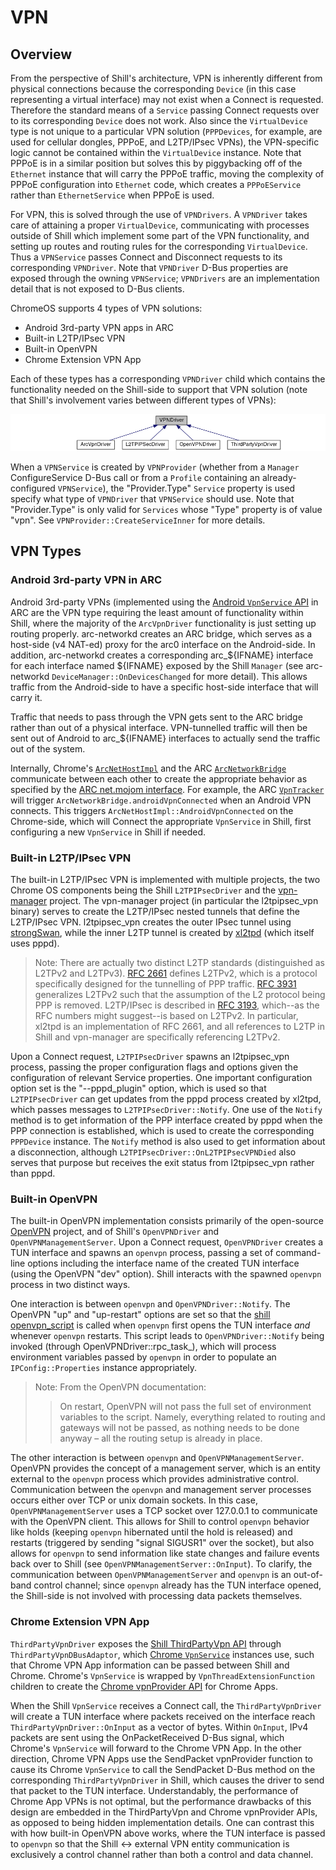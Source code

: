 # VPN

## Overview

From the perspective of Shill's architecture, VPN is inherently different from
physical connections because the corresponding `Device` (in this case
representing a virtual interface) may not exist when a Connect is
requested. Therefore the standard means of a `Service` passing Connect requests
over to its corresponding `Device` does not work. Also since the `VirtualDevice`
type is not unique to a particular VPN solution (`PPPDevices`, for example, are
used for cellular dongles, PPPoE, and L2TP/IPsec VPNs), the VPN-specific logic
cannot be contained within the `VirtualDevice` instance. Note that PPPoE is in a
similar position but solves this by piggybacking off of the `Ethernet` instance
that will carry the PPPoE traffic, moving the complexity of PPPoE configuration
into `Ethernet` code, which creates a `PPPoEService` rather than
`EthernetService` when PPPoE is used.

For VPN, this is solved through the use of `VPNDrivers`. A `VPNDriver` takes
care of attaining a proper `VirtualDevice`, communicating with processes outside
of Shill which implement some part of the VPN functionality, and setting up
routes and routing rules for the corresponding `VirtualDevice`. Thus a
`VPNService` passes Connect and Disconnect requests to its corresponding
`VPNDriver`. Note that `VPNDriver` D-Bus properties are exposed through the
owning `VPNService`; `VPNDrivers` are an implementation detail that is not
exposed to D-Bus clients.

ChromeOS supports 4 types of VPN solutions:
*   Android 3rd-party VPN apps in ARC
*   Built-in L2TP/IPsec VPN
*   Built-in OpenVPN
*   Chrome Extension VPN App

Each of these types has a corresponding `VPNDriver` child which contains the
functionality needed on the Shill-side to support that VPN solution (note that
Shill's involvement varies between different types of VPNs):

![VPNDriver Inheritance](images/vpn_driver_inheritance.png)

When a `VPNService` is created by `VPNProvider` (whether from a `Manager`
ConfigureService D-Bus call or from a `Profile` containing an already-configured
`VPNService`), the "Provider.Type" `Service` property is used specify what type
of `VPNDriver` that `VPNService` should use. Note that "Provider.Type" is only
valid for `Services` whose "Type" property is of value "vpn". See
`VPNProvider::CreateServiceInner` for more details.

## VPN Types

### Android 3rd-party VPN in ARC

Android 3rd-party VPNs (implemented using the [Android `VpnService` API] in ARC
are the VPN type requiring the least amount of functionality within Shill, where
the majority of the `ArcVpnDriver` functionality is just setting up routing
properly. arc-networkd creates an ARC bridge, which serves as a host-side (v4
NAT-ed) proxy for the arc0 interface on the Android-side. In addition,
arc-networkd creates a corresponding arc_${IFNAME} interface for each interface
named ${IFNAME} exposed by the Shill `Manager` (see arc-networkd
`DeviceManager::OnDevicesChanged` for more detail). This allows traffic from the
Android-side to have a specific host-side interface that will carry it.

Traffic that needs to pass through the VPN gets sent to the ARC bridge rather
than out of a physical interface. VPN-tunnelled traffic will then be sent out of
Android to arc_${IFNAME} interfaces to actually send the traffic out of the
system.

Internally, Chrome's [`ArcNetHostImpl`] and the ARC [`ArcNetworkBridge`]
communicate between each other to create the appropriate behavior as specified
by the [ARC net.mojom interface]. For example, the ARC [`VpnTracker`] will
trigger `ArcNetworkBridge.androidVpnConnected` when an Android VPN
connects. This triggers `ArcNetHostImpl::AndroidVpnConnected` on the
Chrome-side, which will Connect the appropriate `VpnService` in Shill, first
configuring a new `VpnService` in Shill if needed.

### Built-in L2TP/IPsec VPN

The built-in L2TP/IPsec VPN is implemented with multiple projects, the two Chrome
OS components being the Shill `L2TPIPsecDriver` and the
[vpn-manager](../../vpn-manager) project. The vpn-manager project (in particular
the l2tpipsec_vpn binary) serves to create the L2TP/IPsec nested tunnels that
define the L2TP/IPsec VPN. l2tpipsec_vpn creates the outer IPsec tunnel using
[strongSwan](https://www.strongswan.org), while the inner L2TP tunnel is created
by [xl2tpd](https://linux.die.net/man/8/xl2tpd) (which itself uses pppd).

>   Note: There are actually two distinct L2TP standards (distinguished as
>   L2TPv2 and L2TPv3). [RFC 2661] defines L2TPv2, which is a protocol
>   specifically designed for the tunnelling of PPP traffic. [RFC 3931]
>   generalizes L2TPv2 such that the assumption of the L2 protocol being PPP is
>   removed. L2TP/IPsec is described in [RFC 3193], which--as the RFC numbers
>   might suggest--is based on L2TPv2. In particular, xl2tpd is an
>   implementation of RFC 2661, and all references to L2TP in Shill and
>   vpn-manager are specifically referencing L2TPv2.

Upon a Connect request, `L2TPIPsecDriver` spawns an l2tpipsec_vpn process,
passing the proper configuration flags and options given the configuration of
relevant Service properties. One important configuration option set is the
"--pppd_plugin" option, which is used so that `L2TPIPsecDriver` can get updates
from the pppd process created by xl2tpd, which passes messages to
`L2TPIPsecDriver::Notify`. One use of the `Notify` method is to get information
of the PPP interface created by pppd when the PPP connection is established,
which is used to create the corresponding `PPPDevice` instance. The `Notify`
method is also used to get information about a disconnection, although
`L2TPIPsecDriver::OnL2TPIPsecVPNDied` also serves that purpose but receives the
exit status from l2tpipsec_vpn rather than pppd.

### Built-in OpenVPN

The built-in OpenVPN implementation consists primarily of the open-source
[OpenVPN](https://openvpn.net) project, and of Shill's `OpenVPNDriver` and
`OpenVPNManagementServer`. Upon a Connect request, `OpenVPNDriver` creates a TUN
interface and spawns an `openvpn` process, passing a set of command-line options
including the interface name of the created TUN interface (using the OpenVPN
"dev" option). Shill interacts with the spawned `openvpn` process in two
distinct ways.

One interaction is between `openvpn` and `OpenVPNDriver::Notify`. The OpenVPN
"up" and "up-restart" options are set so that the [shill
openvpn_script](../shims/openvpn_script.cc) is called when `openvpn` first opens
the TUN interface *and* whenever `openvpn` restarts. This script leads to
`OpenVPNDriver::Notify` being invoked (through OpenVPNDriver::rpc_task_), which
will process environment variables passed by `openvpn` in order to populate an
`IPConfig::Properties` instance appropriately.

>   Note: From the OpenVPN documentation:
>   >   On restart, OpenVPN will not pass the full set of environment variables
>   >   to the script. Namely, everything related to routing and gateways will
>   >   not be passed, as nothing needs to be done anyway – all the routing
>   >   setup is already in place.

The other interaction is between `openvpn` and `OpenVPNManagementServer`.
OpenVPN provides the concept of a management server, which is an entity external
to the `openvpn` process which provides administrative control. Communication
between the `openvpn` and management server processes occurs either over TCP or
unix domain sockets. In this case, `OpenVPNManagementServer` uses a TCP socket
over 127.0.0.1 to communicate with the OpenVPN client. This allows for Shill to
control `openvpn` behavior like holds (keeping `openvpn` hibernated until the
hold is released) and restarts (triggered by sending "signal SIGUSR1" over the
socket), but also allows for `openvpn` to send information like state changes
and failure events back over to Shill (see
`OpenVPNManagementServer::OnInput`). To clarify, the communication between
`OpenVPNManagementServer` and `openvpn` is an out-of-band control channel; since
`openvpn` already has the TUN interface opened, the Shill-side is not involved
with processing data packets themselves.

### Chrome Extension VPN App

`ThirdPartyVpnDriver` exposes the [Shill ThirdPartyVpn API] through
`ThirdPartyVpnDBusAdaptor`, which [Chrome `VpnService`] instances use, such that
Chrome VPN App information can be passed between Shill and Chrome. Chrome's
`VpnService` is wrapped by `VpnThreadExtensionFunction` children to create the
[Chrome vpnProvider API] for Chrome Apps.

When the Shill `VpnService` receives a Connect call, the `ThirdPartyVpnDriver`
will create a TUN interface where packets received on the interface reach
`ThirdPartyVpnDriver::OnInput` as a vector of bytes. Within `OnInput`, IPv4
packets are sent using the OnPacketReceived D-Bus signal, which Chrome's
`VpnService` will forward to the Chrome VPN App. In the other direction, Chrome
VPN Apps use the SendPacket vpnProvider function to cause its Chrome
`VpnService` to call the SendPacket D-Bus method on the corresponding
`ThirdPartyVpnDriver` in Shill, which causes the driver to send that packet to
the TUN interface. Understandably, the performance of Chrome App VPNs is not
optimal, but the performance drawbacks of this design are embedded in the
ThirdPartyVpn and Chrome vpnProvider APIs, as opposed to being hidden
implementation details. One can contrast this with how built-in OpenVPN above
works, where the TUN interface is passed to `openvpn` so that the Shill <->
external VPN entity communication is exclusively a control channel rather than
both a control and data channel.

[Android `VpnService` API]: https://developer.android.com/reference/android/net/VpnService
[ARC net.mojom interface]: https://cs.chromium.org/chromium/src/components/arc/mojom/net.mojom
[`ArcNetHostImpl`]: https://cs.chromium.org/chromium/src/components/arc/net/arc_net_host_impl.h
[`ArcNetworkBridge`]: https://cs.corp.google.com/master-arc-dev/vendor/google_arc/libs/arc-services/src/com/android/server/arc/net/ArcNetworkBridge.java
[Chrome `VpnService`]: https://cs.chromium.org/chromium/src/extensions/browser/api/vpn_provider/vpn_service.h
[Chrome vpnProvider API]: https://developer.chrome.com/apps/vpnProvider
[RFC 2661]: https://tools.ietf.org/html/rfc2661
[RFC 3193]: https://tools.ietf.org/html/rfc3193
[RFC 3931]: https://tools.ietf.org/html/rfc3931
[Shill ThirdPartyVpn API]: thirdpartyvpn-api.txt
[`VpnTracker`]: https://cs.corp.google.com/pi-arcvm-dev/vendor/google_arc/libs/arc-services/src/com/android/server/arc/net/VpnTracker.java
